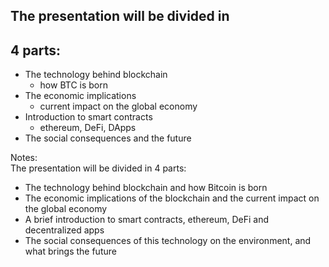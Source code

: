 ## The presentation will be divided in

## <b>4 parts</b>:

<ul class="">
    <li class="fragment">
        The technology behind blockchain
        <ul class="opacity-6">
            <li>how BTC is born</li>
        </ul>
    </li>
    <li class="fragment">
        The economic implications
        <ul class="opacity-6">
            <li>current impact on the global economy</li>
        </ul>
    </li>
    <li class="fragment">
        Introduction to smart contracts
        <ul class="opacity-6">
            <li>ethereum, DeFi, DApps</li>
        </ul>
    </li>
    <li class="fragment">
        The social consequences and the future
    </li>
</ul>

Notes:  
The presentation will be divided in 4 parts:  
- The technology behind blockchain and how Bitcoin is born  
- The economic implications of the blockchain and the current impact on the global economy
- A brief introduction to smart contracts, ethereum, DeFi and decentralized apps
- The social consequences of this technology on the environment, and what brings the future